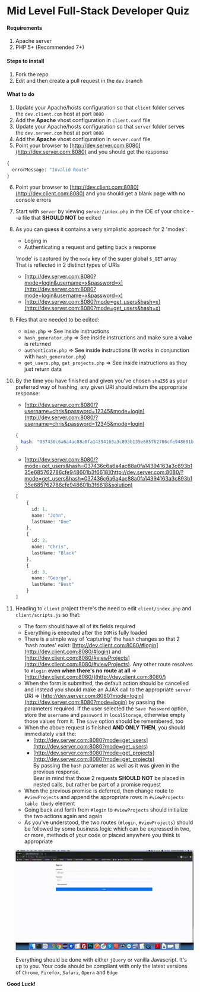 # Mid Level Full-Stack Developer Quiz

#### Requirements
1. Apache server
2. PHP 5+ (Recommended 7+)

#### Steps to install

1. Fork the repo
2. Edit and then create a pull request in the `dev` branch

#### What to do
1. Update your Apache/hosts configuration so that `client` folder serves the `dev.client.com` host at port `8080`
2. Add the **Apache** vhost configuration in `client.conf` file
3. Update your Apache/hosts configuration so that `server` folder serves the `dev.server.com` host at port `8080`
4. Add the **Apache** vhost configuration in `server.conf` file
5. Point your browser to [http://dev.server.com:8080](http://dev.server.com:8080) and you should get the response  
```php
{
  errorMessage: "Invalid Route"
}
```
6. Point your browser to [http://dev.client.com:8080](http://dev.client.com:8080) and you should get a blank page with no console errors
7. Start with `server` by viewing `server/index.php` in the IDE of your choice --a file that **SHOULD NOT** be edited 
8. As you can guess it contains a very simplistic approach for 2 'modes':
    * Loging in
    * Authenticating a request and getting back a response

   'mode' is captured by the `mode` key of the super global `$_GET` array  
   That is reflected in 2 distinct types of URIs
    * [http://dev.server.com:8080?mode=login&username=x&password=x](http://dev.server.com:8080?mode=login&username=x&password=x)
    * [http://dev.server.com:8080?mode=get_users&hash=x](http://dev.server.com:8080?mode=get_users&hash=x)
    
9. Files that are needed to be edited:
    * `mime.php` => See inside instructions
    * `hash_generator.php` => See inside instructions and make sure a value is returned
    * `authenticate.php` => See inside instructions (It works in conjunction with `hash_generator.php`)
    * `get_users.php`, `get_projects.php` => See inside instructions as they just return data
10. By the time you have finished and given you've chosen `sha256` as your preferred way of hashing, any given URI should return the appropriate response:
    * [http://dev.server.com:8080/?username=chris&password=12345&mode=login](http://dev.server.com:8080/?username=chris&password=12345&mode=login)  
    ```PHP
    {
      hash: "037436c6a6a4ac88a0fa14394163a3c893b135e685762786cfe948601b3f6618"
    }
    ```
    * [http://dev.server.com:8080/?mode=get_users&hash=037436c6a6a4ac88a0fa14394163a3c893b135e685762786cfe948601b3f6618](http://dev.server.com:8080/?mode=get_users&hash=037436c6a6a4ac88a0fa14394163a3c893b135e685762786cfe948601b3f6618&solution)  
    ```PHP
    [
        {
          id: 1,
          name: "John",
          lastName: "Doe"
        },
        {
          id: 2,
          name: "Chris",
          lastName: "Black"
        },
        {
          id: 3,
          name: "George",
          lastName: "Best"
        }
    ]
    ```
11. Heading to `client` project there's the need to edit `client/index.php` and `client/scripts.js` so that:
    * The form should have all of its fields required
    * Everything is executed after the `DOM` is fully loaded
    * There is a simple way of 'capturing' the hash changes so that 2 'hash routes' exist: [http://dev.client.com:8080/#login](http://dev.client.com:8080/#login) and [http://dev.client.com:8080/#viewProjects](http://dev.client.com:8080/#viewProjects). Any other route resolves to `#login` **even when there's no route at all** => [http://dev.client.com:8080/](http://dev.client.com:8080/)
    * When the form is submitted, the default action should be cancelled and instead you should make an AJAX call to the appropriate `server` URI => [http://dev.server.com:8080?mode=login](http://dev.server.com:8080?mode=login) by passing the parameters required. If the user selected the `Save Password` option, store the `username` and `password` in `localStorage`, otherwise empty those values from it. The `save` option should be remembered, too
    * When the above request is finished **AND ONLY THEN**, you should immediately visit the:  
      * [http://dev.server.com:8080?mode=get_users](http://dev.server.com:8080?mode=get_users)
      * [http://dev.server.com:8080?mode=get_projects](http://dev.server.com:8080?mode=get_projects)  
      By passing the `hash` parameter as well as it was given in the previous response.  
      Bear in mind that those 2 requests **SHOULD NOT** be placed in nested calls, but rather be part of a promise request
    * When the previous promise is deferred, then change route to `#viewProjects` and append the appropriate rows in `#viewProjects table tbody` element
    * Going back and forth from `#login` to `#viewProjects` should initialize the two actions again and again
    * As you've understood, the two routes (`#login`, `#viewProjects`) should be followed by some business logic which can be expressed in two, or more, methods of your code or placed anywhere you think is appropriate
    
    ![](client.gif)
    
    Everything should be done with either `jQuery` or vanilla Javascript. It's up to you.
    Your code should be compliant with only the latest versions of `Chrome`, `Firefox`, `Safari`, `Opera` and `Edge`
    
 **Good Luck!**
